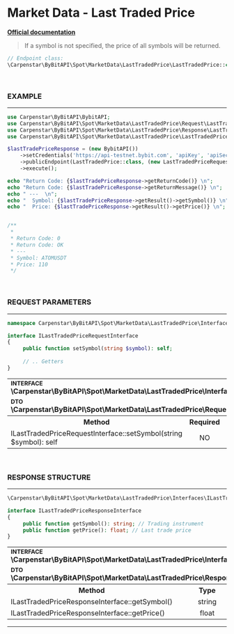 # Market Data - Last Traded Price
<b>[Official documentation](https://bybit-exchange.github.io/docs/spot/public/last-price)</b>

> If a symbol is not specified, the price of all symbols will be returned.

```php
// Endpoint class:
\Carpenstar\ByBitAPI\Spot\MarketData\LastTradedPrice\LastTradedPrice::class
```

<br />

<h3 align="left" width="100%"><b>EXAMPLE</b></h3>

---

```php
use Carpenstar\ByBitAPI\BybitAPI;
use Carpenstar\ByBitAPI\Spot\MarketData\LastTradedPrice\Request\LastTradedPriceRequest;
use Carpenstar\ByBitAPI\Spot\MarketData\LastTradedPrice\Response\LastTradedPriceResponse;
use Carpenstar\ByBitAPI\Spot\MarketData\LastTradedPrice\LastTradedPrice;

$lastTradePriceResponse = (new BybitAPI())
    ->setCredentials('https://api-testnet.bybit.com', 'apiKey', 'apiSecret')
    ->publicEndpoint(LastTradedPrice::class, (new LastTradedPriceRequest())->setSymbol("ATOMUSDT"))
    ->execute();

echo "Return Code: {$lastTradePriceResponse->getReturnCode()} \n";
echo "Return Code: {$lastTradePriceResponse->getReturnMessage()} \n";
echo " ---  \n";
echo "  Symbol: {$lastTradePriceResponse->getResult()->getSymbol()} \n";
echo "  Price: {$lastTradePriceResponse->getResult()->getPrice()} \n";


/**
 *
 * Return Code: 0 
 * Return Code: OK 
 * ---  
 * Symbol: ATOMUSDT 
 * Price: 110
 */
```

<br />

<h3 align="left" width="100%"><b>REQUEST PARAMETERS</b></h3>

---

```php
namespace Carpenstar\ByBitAPI\Spot\MarketData\LastTradedPrice\Interfaces;

interface ILastTradedPriceRequestInterface
{
     public function setSymbol(string $symbol): self;
    
     // .. Getters
}
```
  <table style="width: 100%">
   <tr>
     <td colspan="3">
         <sup><b>INTERFACE</b></sup> <br />
         <b>\Carpenstar\ByBitAPI\Spot\MarketData\LastTradedPrice\Interfaces\ILastTradedPriceRequestInterface::class</b>
     </td>
   </tr>
   <tr>
     <td colspan="3">
         <sup><b>DTO</b></sup> <br />
         <b>\Carpenstar\ByBitAPI\Spot\MarketData\LastTradedPrice\Request\LastTradedPriceRequest::class</b>
     </td>
   </tr>
   <tr>
     <th style="width: 40%; text-align: center">Method</th>
     <th style="width: 10%; text-align: center">Required</th>
     <th style="width: 50%; text-align: center">Description</th>
   </tr>
   <tr>
     <td>ILastTradedPriceRequestInterface::setSymbol(string $symbol): self</td>
     <td style="text-align: center">NO</td>
     <td>Trading instrument</td>
   </tr>
</table>

<br />

<h3 align="left" width="100%"><b>RESPONSE STRUCTURE</b></h3>

---

```php
\Carpenstar\ByBitAPI\Spot\MarketData\LastTradedPrice\Interfaces\ILastTradedPriceResponseInterface::class

interface ILastTradedPriceResponseInterface
{
     public function getSymbol(): string; // Trading instrument
     public function getPrice(): float; // Last trade price
}
```
<table style="width: 100%">
   <tr>
     <td colspan="3">
         <sup><b>INTERFACE</b></sup> <br />
         <b>\Carpenstar\ByBitAPI\Spot\MarketData\LastTradedPrice\Interfaces\ILastTradedPriceResponseInterface::class</b>
     </td>
   </tr>
   <tr>
     <td colspan="3">
         <sup><b>DTO</b></sup> <br />
         <b>\Carpenstar\ByBitAPI\Spot\MarketData\LastTradedPrice\Response\LastTradedPriceResponse::class</b>
     </td>
   </tr>
   <tr>
     <th style="width: 30%; text-align: center">Method</th>
     <th style="width: 20%; text-align: center">Type</th>
     <th style="width: 50%; text-align: center">Description</th>
   </tr>
   <tr>
     <td>ILastTradedPriceResponseInterface::getSymbol()</td>
     <td style="text-align: center">string</td>
     <td> Trading instrument </td>
   </tr>
   <tr>
     <td>ILastTradedPriceResponseInterface::getPrice()</td>
     <td style="text-align: center">float</td>
     <td> Last trade price </td>
   </tr>
</table>

---